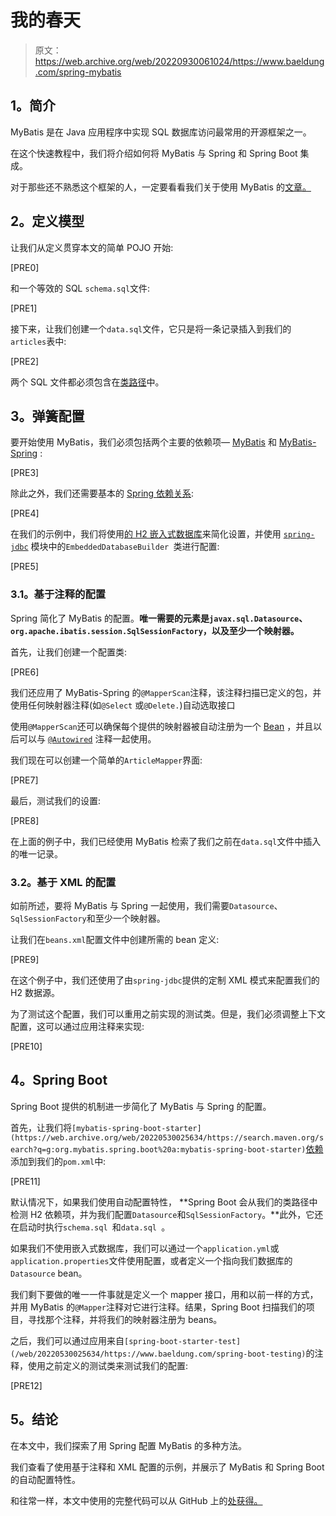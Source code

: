 # 我的春天

> 原文：<https://web.archive.org/web/20220930061024/https://www.baeldung.com/spring-mybatis>

## **1。简介**

MyBatis 是在 Java 应用程序中实现 SQL 数据库访问最常用的开源框架之一。

在这个快速教程中，我们将介绍如何将 MyBatis 与 Spring 和 Spring Boot 集成。

对于那些还不熟悉这个框架的人，一定要看看我们关于使用 MyBatis 的[文章。](/web/20220530025634/https://www.baeldung.com/mybatis)

## **2。定义模型**

让我们从定义贯穿本文的简单 POJO 开始:

[PRE0]

和一个等效的 SQL `schema.sql`文件:

[PRE1]

接下来，让我们创建一个`data.sql`文件，它只是将一条记录插入到我们的`articles`表中:

[PRE2]

两个 SQL 文件都必须包含在[类路径](/web/20220530025634/https://www.baeldung.com/spring-classpath-file-access)中。

## **3。弹簧配置**

要开始使用 MyBatis，我们必须包括两个主要的依赖项— [MyBatis](https://web.archive.org/web/20220530025634/https://search.maven.org/search?q=g:org.mybatis%20a:mybatis) 和 [MyBatis-Spring](https://web.archive.org/web/20220530025634/https://search.maven.org/search?q=g:org.mybatis%20a:%20mybatis-spring) :

[PRE3]

除此之外，我们还需要基本的 [Spring 依赖关系](https://web.archive.org/web/20220530025634/https://search.maven.org/search?q=g:org.springframework):

[PRE4]

在我们的示例中，我们将使用[的 H2 嵌入式数据库](https://web.archive.org/web/20220530025634/https://search.maven.org/search?q=g:com.h2database%20a:h2)来简化设置，并使用 [`spring-jdbc`](https://web.archive.org/web/20220530025634/https://search.maven.org/search?q=g:org.springframework%20a:spring-jdbc) 模块中的`EmbeddedDatabaseBuilder `类进行配置:

[PRE5]

### **3.1。基于注释的配置**

Spring 简化了 MyBatis 的配置。**唯一需要的元素是`javax.sql.Datasource`、`org.apache.ibatis.session.SqlSessionFactory`，以及至少一个映射器。**

首先，让我们创建一个配置类:

[PRE6]

我们还应用了 MyBatis-Spring 的`@MapperScan`注释，该注释扫描已定义的包，并使用任何映射器注释(如`@Select` 或`@Delete.`)自动选取接口

使用`@MapperScan`还可以确保每个提供的映射器被自动注册为一个 [Bean](/web/20220530025634/https://www.baeldung.com/spring-bean) ，并且以后可以与 [`@Autowired`](/web/20220530025634/https://www.baeldung.com/spring-autowire) 注释一起使用。

我们现在可以创建一个简单的`ArticleMapper`界面:

[PRE7]

最后，测试我们的设置:

[PRE8]

在上面的例子中，我们已经使用 MyBatis 检索了我们之前在`data.sql`文件中插入的唯一记录。

### **3.2。基于 XML 的配置**

如前所述，要将 MyBatis 与 Spring 一起使用，我们需要`Datasource`、`SqlSessionFactory`和至少一个映射器。

让我们在`beans.xml`配置文件中创建所需的 bean 定义:

[PRE9]

在这个例子中，我们还使用了由`spring-jdbc`提供的定制 XML 模式来配置我们的 H2 数据源。

为了测试这个配置，我们可以重用之前实现的测试类。但是，我们必须调整上下文配置，这可以通过应用注释来实现:

[PRE10]

## **4。Spring Boot**

Spring Boot 提供的机制进一步简化了 MyBatis 与 Spring 的配置。

首先，让我们将`[mybatis-spring-boot-starter](https://web.archive.org/web/20220530025634/https://search.maven.org/search?q=g:org.mybatis.spring.boot%20a:mybatis-spring-boot-starter)`[依赖](https://web.archive.org/web/20220530025634/https://search.maven.org/search?q=g:org.mybatis.spring.boot%20a:mybatis-spring-boot-starter)添加到我们的`pom.xml`中:

[PRE11]

默认情况下，如果我们使用自动配置特性， **Spring Boot 会从我们的类路径中检测 H2 依赖项，并为我们配置`Datasource`和`SqlSessionFactory`。**此外，它还在启动时执行`schema.sql `和`data.sql `。

如果我们不使用嵌入式数据库，我们可以通过一个`application.yml`或`application.properties`文件使用配置，或者定义一个指向我们数据库的`Datasource` bean。

我们剩下要做的唯一一件事就是定义一个 mapper 接口，用和以前一样的方式，并用 MyBatis 的`@Mapper`注释对它进行注释。结果，Spring Boot 扫描我们的项目，寻找那个注释，并将我们的映射器注册为 beans。

之后，我们可以通过应用来自`[spring-boot-starter-test](/web/20220530025634/https://www.baeldung.com/spring-boot-testing)`的注释，使用之前定义的测试类来测试我们的配置:

[PRE12]

## **5。结论**

在本文中，我们探索了用 Spring 配置 MyBatis 的多种方法。

我们查看了使用基于注释和 XML 配置的示例，并展示了 MyBatis 和 Spring Boot 的自动配置特性。

和往常一样，本文中使用的完整代码可以从 GitHub 上的[处获得。](https://web.archive.org/web/20220530025634/https://github.com/eugenp/tutorials/tree/master/persistence-modules/spring-mybatis)